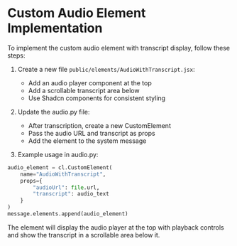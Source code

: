 # Custom Audio Element Implementation

To implement the custom audio element with transcript display, follow these steps:

1. Create a new file `public/elements/AudioWithTranscript.jsx`:
   - Add an audio player component at the top
   - Add a scrollable transcript area below
   - Use Shadcn components for consistent styling

2. Update the audio.py file:
   - After transcription, create a new CustomElement
   - Pass the audio URL and transcript as props
   - Add the element to the system message

3. Example usage in audio.py:
```python
audio_element = cl.CustomElement(
    name="AudioWithTranscript",
    props={
        "audioUrl": file.url,
        "transcript": audio_text
    }
)
message.elements.append(audio_element)
```

The element will display the audio player at the top with playback controls and show the transcript in a scrollable area below it.
